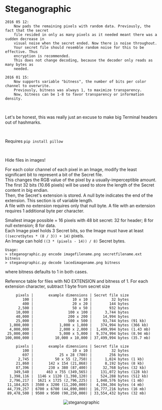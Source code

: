 Steganographic
==============

    2016 05 12:
        Now pads the remaining pixels with random data. Previously, the fact that the secret
        file resided in only as many pixels as it needed meant there was a sudden decrease in
        visual noise when the secret ended. Now there is noise throughout.
        Your secret file should resemble random noise for this to be effective. Thus
        encryption is recommended.
        This does not change decoding, because the decoder only reads as many bytes as
        needed.

    2016 01 15:
        Now supports variable "bitness", the number of bits per color channel to overwrite.
        Previously, bitness was always 1, to maximize transparency.
        Now, bitness can be 1-8 to favor transparency or information density.

&nbsp;

Let's be honest, this was really just an excuse to make big Terminal headers out of hashmarks.

&nbsp;

Requires `pip install pillow`

&nbsp;

Hide files in images!

For each color channel of each pixel in an Image, modify the least significant bit to represent a bit of the Secret file.  
This changes the RGB value of the pixel by a usually-imperceptible amount.  
The first 32 bits (10.66 pixels) will be used to store the length of the Secret content in big endian.  
Then, the Secret's extension is stored. A null byte indicates the end of the extension. This section is of variable length.  
A file with no extension requires only that null byte. A file with an extension requires 1 additional byte per character.  

Smallest image possible = 16 pixels with 48 bit secret: 32 for header; 8 for null extension; 8 for data.  
Each Image pixel holds 3 Secret bits, so the Image must have at least `((secretbytes * (8 / 3)) + 14)` pixels.  
An Image can hold `((3 * (pixels - 14)) / 8)` Secret bytes.  

    Usage:
    > steganographic.py encode imagefilename.png secretfilename.ext bitness
    > steganographic.py decode lacedimagename.png bitness

where bitness defaults to 1 in both cases.


Reference table for files with NO EXTENSION and bitness of 1.
For each extension character, subtract 1 byte from secret size

         pixels |       example dimensions | Secret file size
            100 |                  10 x 10 |         32 bytes
            400 |                  20 x 20 |        144 bytes
          2,500 |                  50 x 50 |        932 bytes
         10,000 |                100 x 100 |      3,744 bytes
         40,000 |                200 x 200 |     14,994 bytes
         25,000 |                500 x 500 |     93,744 bytes (91 kb)
      1,000,000 |            1,000 x 1,000 |    374,994 bytes (366 kb)
      4,000,000 |            2,000 x 2,000 |  1,499,994 bytes (1.43 mb)
     25,000,000 |            5,000 x 5,000 |  9,374,994 bytes (8.94 mb)
    100,000,000 |          10,000 x 10,000 | 37,499,994 bytes (35.7 mb)
    
         pixels |       example dimensions | Secret file size
            100 |                  10 x 10 |         32 bytes
            697 |            25 x 28 (700) |        256 bytes
          2,745 |          50 x 55 (2,750) |      1,024 bytes (1 kb)
         21,860 |       142 x 154 (21,868) |      8,192 bytes (8 kb)
         87,396 |       230 x 380 (87,400) |     32,768 bytes (32 kb)
        349,540 |      463 x 755 (349,565) |    131,072 bytes (128 kb)
      1,398,116 |  1146 x 1120 (1,398,120) |    524,288 bytes (512 kb)
      2,796,217 |  1621 x 1725 (2,796,225) |  1,048,576 bytes (1 mb)
     11,184,825 | 3500 x 3200 (11,200,000) |  4,194,304 bytes (4 mb)
     44,739,257 | 6700 x 6700 (44,890,000) | 16,777,216 bytes (16 mb)
     89,478,500 | 9500 x 9500 (90,250,000) | 33,554,432 bytes (32 mb)

<p align="center">
    <img src="https://github.com/voussoir/else/blob/master/.GitImages/steganographic_logo.png?raw=true" alt="steganographic"/>
</p>